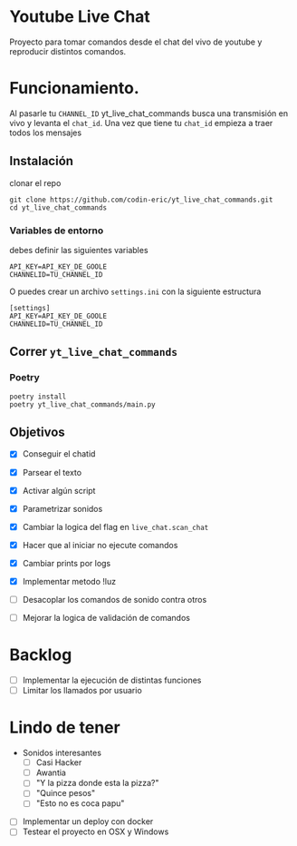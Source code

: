 # Youtube Live Chat
Proyecto para tomar comandos desde el chat del vivo de youtube y reproducir distintos comandos.

# Funcionamiento.
Al pasarle tu `CHANNEL_ID` yt_live_chat_commands busca una transmisión en vivo y levanta el 
`chat_id`. Una vez que tiene tu `chat_id` empieza a traer todos los mensajes 

## Instalación
clonar el repo
```
git clone https://github.com/codin-eric/yt_live_chat_commands.git
cd yt_live_chat_commands
```

### Variables de entorno
debes definir las siguientes variables

```
API_KEY=API_KEY_DE_GOOLE
CHANNELID=TU_CHANNEL_ID
```

O puedes crear un archivo `settings.ini` con la siguiente estructura

```
[settings]
API_KEY=API_KEY_DE_GOOLE
CHANNELID=TU_CHANNEL_ID
```

## Correr `yt_live_chat_commands` 
### Poetry

```
poetry install
poetry yt_live_chat_commands/main.py
```

## Objetivos

- [x] Conseguir el chatid
- [x] Parsear el texto
- [x] Activar algún script
- [x] Parametrizar sonidos
- [x] Cambiar la logica del flag en `live_chat.scan_chat`
- [x] Hacer que al iniciar no ejecute comandos
- [x] Cambiar prints por logs
- [x] Implementar metodo !luz
- [ ] Desacoplar los comandos de sonido contra otros
- [ ] Mejorar la logica de validación de comandos


# Backlog
- [ ] Implementar la ejecución de distintas funciones
- [ ] Limitar los llamados por usuario

# Lindo de tener
- Sonidos interesantes
    - [ ] Casi Hacker
    - [ ] Awantia
    - [ ] "Y la pizza donde esta la pizza?"
    - [ ] "Quince pesos"
    - [ ] "Esto no es coca papu"
- [ ] Implementar un deploy con docker
- [ ] Testear el proyecto en OSX y Windows
